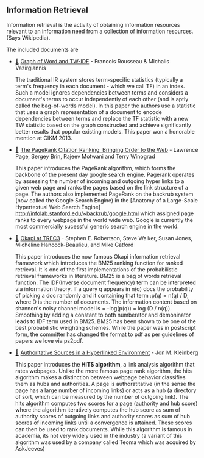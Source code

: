 ## Information Retrieval

Information retrieval is the activity of obtaining information resources relevant to an information need from a collection of information resources. (Says Wikipedia).

The included documents are

* [:scroll:](graph_of_word_and_tw_idf.pdf) [Graph of Word and TW-IDF](http://www.lix.polytechnique.fr/~rousseau/papers/rousseau-cikm2013.pdf) - Francois Rousseau & Michalis Vazirgiannis

  The traditional IR system stores term-specific statistics (typically
  a term's frequency in each document - which we call TF) in an index.
  Such a model ignores dependencies between terms and considers a
  document's terms to occur independently of each other (and is aptly
  called the bag-of-words model). In this paper the authors use a
  statistic that uses a graph representation of a document to encode
  dependencies between terms and replace the TF statistic with a new
  TW statistic based on the graph constructed and achieve
  significantly better results that popular existing models. This
  paper won a honorable mention at CIKM 2013.

* [:scroll:](the-pagerank-citation-ranking-bringing-order-to-the-web) [The PageRank Citation Ranking: Bringing Order to the Web](http://ilpubs.stanford.edu:8090/422/1/1999-66.pdf) - Lawrence Page, Sergey Brin, Rajeev Motwani and Terry Winograd

  This paper introduces the PageRank algorithm, which forms the backbone of
  the present day google search engine. Pagerank operates by assessing the
  number of incoming and outgoing hyper links to a given web page and ranks the
  pages based on the link structure of a page. The authors also implemented
  PageRank on the backrub system (now called the Google Search
  Engine) in the [Anatomy of a Large-Scale Hypertextual Web Search Engine]
  http://infolab.stanford.edu/~backrub/google.html which assigned page ranks to
  every webpage in the world wide web. Google is currently the most commercially
  sucessful generic search engine in the world.

* [:scroll:](okapi-at-trec3.pdf) [Okapi at TREC3](http://trec.nist.gov/pubs/trec3/papers/city.ps.gz) - Stephen E. Robertson, Steve Walker, Susan Jones, Micheline Hancock-Beaulieu, and Mike Gatford

  This paper introduces the now famous Okapi information retrieval
  framework which introduces the BM25 ranking function for ranked
  retrieval. It is one of the first implementations of the probabilistic
  retrieval frameworks in literature. BM25 is a bag of words retrieval
  function. The IDF(Inverse document frequency) term can be interpreted
  via information theory. If a query q appears in n(q) docs the probability
  of picking a doc randomly and it containing that term :p(q) = n(q) / D,
  where D is the number of documents. The information content based on
  shannon's noisy channel model is = -log(p(q)) = log (D / n(q)). Smoothing
  by adding a constant to both numberator and demoninator leads to IDF term
  used in BM25. BM25 has been shown to be one of the best probabilistic
  weighting schemes. While the paper was in postscript form, the committer has
  changed the format to pdf as per guidelines of papers we love via ps2pdf.

* [:scroll:](authoritative-sources-in-a-hyperlinked-environment.pdf) [Authoritative Sources in a Hyperlinked Environment](https://www.cs.cornell.edu/home/kleinber/auth.pdf) - Jon M. Kleinberg

  This paper introduces the **HITS algorithm**, a link analysis algorithm that rates webpages.
  Unlike the more famous page rank algorithm, the hits algorithm makes a distinction between 
  webpage behavior classifies them as hubs and authorities. A page is authoratitative 
  (in the sense the page has a large number of  incoming links) or acts as a hub 
  (a directory of sort, which can be measured by the number of outgoing link).
  The hits algorithm computes two scores for a page (authority and hub score) where 
  the algorithm iteratively computes the hub  score as sum of authority scores of 
  outgoing links and authority scores as sum  of hub scores of incoming links until 
  a convergence is attained. These scores can then be used to rank documents. 
  While this algorithm is famous in academia, its not very widely used in the 
  industry (a variant of this algorithm was used by a company called Teoma which was acquired by AskJeeves)
